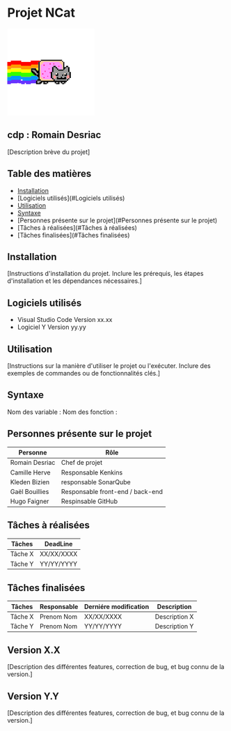 # Projet NCat  	
![.](https://github.com/m00nl1ght27/QUALITE/blob/main/cat-nyan-cat.gif)
## cdp : Romain Desriac

[Description brève du projet]

## Table des matières

- [Installation](#installation)
- [Logiciels utilisés](#Logiciels utilisés)
- [Utilisation](#utilisation)
- [Syntaxe](#syntaxe)
- [Personnes présente sur le projet](#Personnes présente sur le projet)
- [Tâches à réalisées](#Tâches à réalisées)
- [Tâches finalisées](#Tâches finalisées)

## Installation

[Instructions d'installation du projet. Inclure les prérequis, les étapes d'installation et les dépendances nécessaires.]

## Logiciels utilisés

* Visual Studio Code Version xx.xx 
* Logiciel Y Version yy.yy

## Utilisation

[Instructions sur la manière d'utiliser le projet ou l'exécuter. Inclure des exemples de commandes ou de fonctionnalités clés.]

## Syntaxe

Nom des variable :
Nom des fonction :

## Personnes présente sur le projet

| Personne       | Rôle                             |
|----------------|----------------------------------|
| Romain Desriac | Chef de projet                   |
| Camille Herve  | Responsable Kenkins              |
| Kleden Bizien  | responsable SonarQube            |
| Gaël Bouillies | Responsable front-end / back-end |
| Hugo Faigner   | Respinsable GitHub               |


## Tâches à réalisées

| Tâches         | DeadLine   |
|----------------|------------|
| Tâche X        | XX/XX/XXXX |
| Tâche Y        | YY/YY/YYYY |   

## Tâches finalisées

| Tâches         | Responsable   | Derniére modification | Description   |
|----------------|---------------|-----------------------|---------------|
| Tâche X        | Prenom Nom    | XX/XX/XXXX            | Description X |
| Tâche Y        | Prenom Nom    | YY/YY/YYYY            | Description Y | 

## Version X.X

[Description des différentes features, correction de bug, et bug connu de la version.]

## Version Y.Y

[Description des différentes features, correction de bug, et bug connu de la version.]
